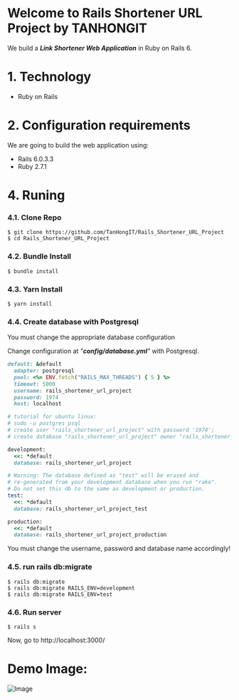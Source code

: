 # Welcome to Rails Shortener URL Project by TANHONGIT

We build a **_Link Shortener Web Application_** in Ruby on Rails 6.

# 1. Technology
- Ruby on Rails

# 2. Configuration requirements
We are going to build the web application using:
- Rails 6.0.3.3
- Ruby 2.7.1

# 4. Runing

### 4.1. Clone Repo

```
$ git clone https://github.com/TanHongIT/Rails_Shortener_URL_Project
$ cd Rails_Shortener_URL_Project
```

### 4.2. Bundle Install 

```
$ bundle install
```

### 4.3. Yarn Install 

```
$ yarn install
```

### 4.4. Create database with Postgresql

You must change the appropriate database configuration

Change configuration at _"**config/database.yml**"_ with Postgresql.

```ruby
default: &default
  adapter: postgresql
  pool: <%= ENV.fetch("RAILS_MAX_THREADS") { 5 } %>
  timeout: 5000
  username: rails_shortener_url_project
  password: 1974
  host: localhost

# tutorial for ubuntu linux:
# sudo -u postgres psql
# create user "rails_shortener_url_project" with password '1974';  
# create database "rails_shortener_url_project" owner "rails_shortener_url_project"; 

development:
  <<: *default
  database: rails_shortener_url_project

# Warning: The database defined as "test" will be erased and
# re-generated from your development database when you run "rake".
# Do not set this db to the same as development or production.
test:
  <<: *default
  database: rails_shortener_url_project_test

production:
  <<: *default
  database: rails_shortener_url_project_production
```

You must change the username, password and database name accordingly!

### 4.5. run rails db:migrate

```
$ rails db:migrate
$ rails db:migrate RAILS_ENV=development
$ rails db:migrate RAILS_ENV=test
```

### 4.6. Run server 

```
$ rails s
```

Now, go to http://localhost:3000/

# Demo Image:

![Image](https://imgur.com/sxubPUb.png)

